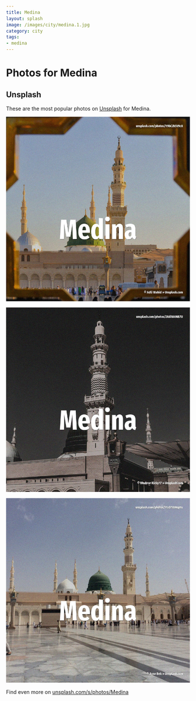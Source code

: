 ```yaml
---
title: Medina
layout: splash
image: /images/city/medina.1.jpg
category: city
tags:
- medina
---
```

# Photos for Medina

## Unsplash

These are the most popular photos on [Unsplash](https://unsplash.com) for Medina.

![Medina](/images/city/medina.1.jpg)

![Medina](/images/city/medina.2.jpg)

![Medina](/images/city/medina.3.jpg)

Find even more on [unsplash.com/s/photos/Medina](https://unsplash.com/s/photos/Medina)